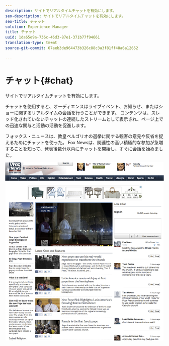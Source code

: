 ```yaml
---
description: サイトでリアルタイムチャットを有効にします。
seo-description: サイトでリアルタイムチャットを有効にします。
seo-title: チャット
solution: Experience Manager
title: チャット
uuid: 1da65e9a-736c-46d3-87e1-371b77f94661
translation-type: tm+mt
source-git-commit: 67aeb3de964473b326c88c3a3f81ff48a6a12652

---
```



# チャット{#chat}

サイトでリアルタイムチャットを有効にします。

チャットを使用すると、オーディエンスはライブイベント、お知らせ、またはショーに関するリアルタイムの会話を行うことができます。 コンテンツは、スレッド化されていないチャットの連続したストリームとして表示され、ページ上での迅速な関与と活動の活動を促進します。

フォックス・ニュースは、教皇ベルゴリオの選挙に関する観客の意見や反省を捉えるためにチャットを使った。 Fox Newsは、関連性の高い積極的な参加が急増することを知って、発表後数分以内にチャットを開始し、すぐに会話を始めました。

![](assets/chat_example.png)

